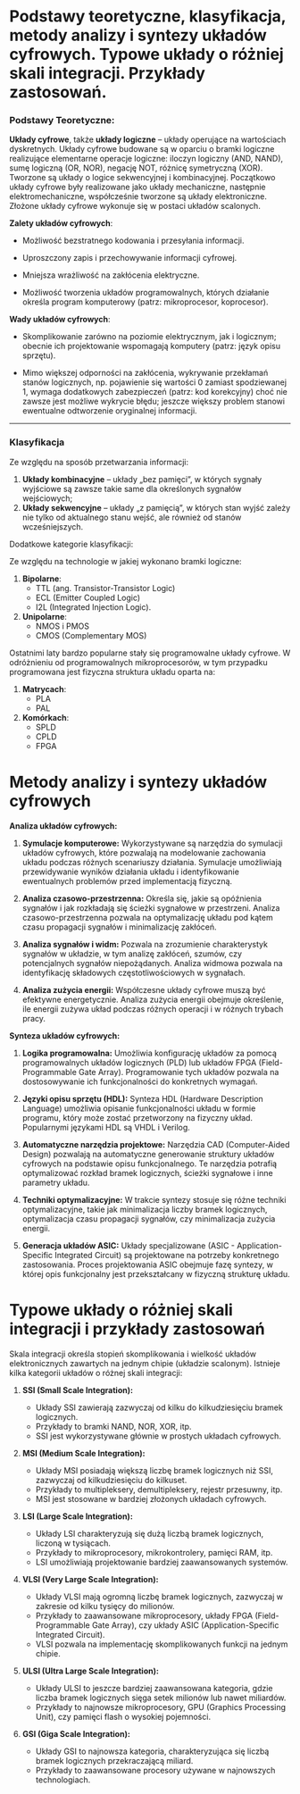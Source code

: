 # Podstawy teoretyczne, klasyfikacja, metody analizy i syntezy układów cyfrowych. Typowe układy o różniej skali integracji. Przykłady zastosowań.

### Podstawy Teoretyczne:

**Układy cyfrowe**, także **układy logiczne** – układy operujące na wartościach dyskretnych. Układy cyfrowe budowane są w oparciu o bramki logiczne realizujące elementarne operacje logiczne: iloczyn logiczny (AND, NAND), sumę logiczną (OR, NOR), negację NOT, różnicę symetryczną (XOR). Tworzone są układy o logice sekwencyjnej i kombinacyjnej. Początkowo układy cyfrowe były realizowane jako układy mechaniczne, następnie elektromechaniczne, współcześnie tworzone są układy elektroniczne. Złożone układy cyfrowe wykonuje się w postaci układów scalonych.

**Zalety układów cyfrowych**:

- Możliwość bezstratnego kodowania i przesyłania informacji.
 
- Uproszczony zapis i przechowywanie informacji cyfrowej.
  
- Mniejsza wrażliwość na zakłócenia elektryczne.
  
- Możliwość tworzenia układów programowalnych, których działanie określa program komputerowy (patrz: mikroprocesor, koprocesor).
  
**Wady układów cyfrowych**:

- Skomplikowanie zarówno na poziomie elektrycznym, jak i logicznym; obecnie ich projektowanie wspomagają komputery (patrz: język opisu sprzętu).
  
- Mimo większej odporności na zakłócenia, wykrywanie przekłamań stanów logicznych, np. pojawienie się wartości 0 zamiast spodziewanej 1, wymaga dodatkowych zabezpieczeń (patrz: kod korekcyjny) choć nie zawsze jest możliwe wykrycie błędu; jeszcze większy problem stanowi ewentualne odtworzenie oryginalnej informacji.
  
---

### Klasyfikacja

Ze względu na sposób przetwarzania informacji:

1. **Układy kombinacyjne** – układy „bez pamięci”, w których sygnały wyjściowe są zawsze takie same dla określonych sygnałów wejściowych;
2. **Układy sekwencyjne** – układy „z pamięcią”, w których stan wyjść zależy nie tylko od aktualnego stanu wejść, ale również od stanów wcześniejszych.

Dodatkowe kategorie klasyfikacji:
   
Ze względu na technologie w jakiej wykonano bramki logiczne:

1. **Bipolarne**:
   - TTL (ang. Transistor-Transistor Logic)
   - ECL (Emitter Coupled Logic)
   - I2L (Integrated Injection Logic).
2. **Unipolarne**:
   - NMOS i PMOS
   - CMOS (Complementary MOS)
   
Ostatnimi laty bardzo popularne stały się programowalne układy cyfrowe. W odróżnieniu od programowalnych mikroprocesorów, w tym przypadku programowana jest fizyczna struktura układu oparta na:

1. **Matrycach**:
   - PLA
   - PAL
2. **Komórkach**:
   - SPLD
   - CPLD
   - FPGA
  
# Metody analizy i syntezy układów cyfrowych

**Analiza układów cyfrowych:**

1. **Symulacje komputerowe:** Wykorzystywane są narzędzia do symulacji układów cyfrowych, które pozwalają na modelowanie zachowania układu podczas różnych scenariuszy działania. Symulacje umożliwiają przewidywanie wyników działania układu i identyfikowanie ewentualnych problemów przed implementacją fizyczną.

2. **Analiza czasowo-przestrzenna:** Określa się, jakie są opóźnienia sygnałów i jak rozkładają się ścieżki sygnałowe w przestrzeni. Analiza czasowo-przestrzenna pozwala na optymalizację układu pod kątem czasu propagacji sygnałów i minimalizację zakłóceń.

3. **Analiza sygnałów i widm:** Pozwala na zrozumienie charakterystyk sygnałów w układzie, w tym analizę zakłóceń, szumów, czy potencjalnych sygnałów niepożądanych. Analiza widmowa pozwala na identyfikację składowych częstotliwościowych w sygnałach.

4. **Analiza zużycia energii:** Współczesne układy cyfrowe muszą być efektywne energetycznie. Analiza zużycia energii obejmuje określenie, ile energii zużywa układ podczas różnych operacji i w różnych trybach pracy.

**Synteza układów cyfrowych:**

1. **Logika programowalna:** Umożliwia konfigurację układów za pomocą programowalnych układów logicznych (PLD) lub układów FPGA (Field-Programmable Gate Array). Programowanie tych układów pozwala na dostosowywanie ich funkcjonalności do konkretnych wymagań.

2. **Języki opisu sprzętu (HDL):** Synteza HDL (Hardware Description Language) umożliwia opisanie funkcjonalności układu w formie programu, który może zostać przetworzony na fizyczny układ. Popularnymi językami HDL są VHDL i Verilog.

3. **Automatyczne narzędzia projektowe:** Narzędzia CAD (Computer-Aided Design) pozwalają na automatyczne generowanie struktury układów cyfrowych na podstawie opisu funkcjonalnego. Te narzędzia potrafią optymalizować rozkład bramek logicznych, ścieżki sygnałowe i inne parametry układu.

4. **Techniki optymalizacyjne:** W trakcie syntezy stosuje się różne techniki optymalizacyjne, takie jak minimalizacja liczby bramek logicznych, optymalizacja czasu propagacji sygnałów, czy minimalizacja zużycia energii.

5. **Generacja układów ASIC:** Układy specjalizowane (ASIC - Application-Specific Integrated Circuit) są projektowane na potrzeby konkretnego zastosowania. Proces projektowania ASIC obejmuje fazę syntezy, w której opis funkcjonalny jest przekształcany w fizyczną strukturę układu. 

# Typowe układy o różniej skali integracji i przykłady zastosowań

Skala integracji określa stopień skomplikowania i wielkość układów elektronicznych zawartych na jednym chipie (układzie scalonym). Istnieje kilka kategorii układów o różnej skali integracji:

1. **SSI (Small Scale Integration):**
   - Układy SSI zawierają zazwyczaj od kilku do kilkudziesięciu bramek logicznych.
   - Przykłady to bramki NAND, NOR, XOR, itp.
   - SSI jest wykorzystywane głównie w prostych układach cyfrowych.

2. **MSI (Medium Scale Integration):**
   - Układy MSI posiadają większą liczbę bramek logicznych niż SSI, zazwyczaj od kilkudziesięciu do kilkuset.
   - Przykłady to multipleksery, demultipleksery, rejestr przesuwny, itp.
   - MSI jest stosowane w bardziej złożonych układach cyfrowych.

3. **LSI (Large Scale Integration):**
   - Układy LSI charakteryzują się dużą liczbą bramek logicznych, liczoną w tysiącach.
   - Przykłady to mikroprocesory, mikrokontrolery, pamięci RAM, itp.
   - LSI umożliwiają projektowanie bardziej zaawansowanych systemów.

4. **VLSI (Very Large Scale Integration):**
   - Układy VLSI mają ogromną liczbę bramek logicznych, zazwyczaj w zakresie od kilku tysięcy do milionów.
   - Przykłady to zaawansowane mikroprocesory, układy FPGA (Field-Programmable Gate Array), czy układy ASIC (Application-Specific Integrated Circuit).
   - VLSI pozwala na implementację skomplikowanych funkcji na jednym chipie.

5. **ULSI (Ultra Large Scale Integration):**
   - Układy ULSI to jeszcze bardziej zaawansowana kategoria, gdzie liczba bramek logicznych sięga setek milionów lub nawet miliardów.
   - Przykłady to najnowsze mikroprocesory, GPU (Graphics Processing Unit), czy pamięci flash o wysokiej pojemności.

6. **GSI (Giga Scale Integration):**
   - Układy GSI to najnowsza kategoria, charakteryzująca się liczbą bramek logicznych przekraczającą miliard.
   - Przykłady to zaawansowane procesory używane w najnowszych technologiach.
